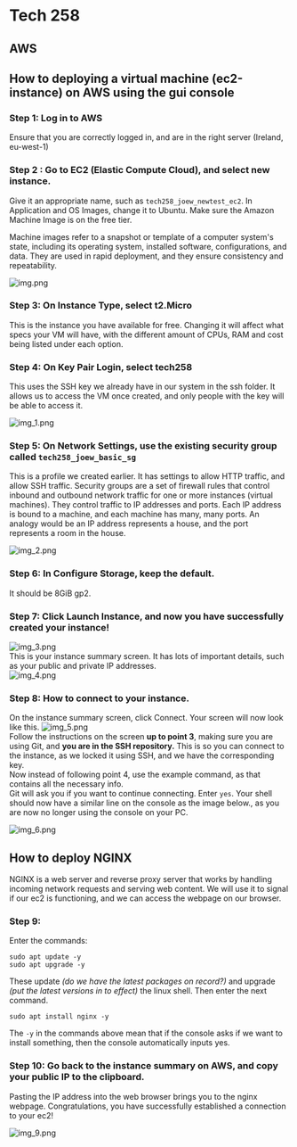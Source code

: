# Tech 258

## AWS

##  How to deploying a virtual machine (ec2-instance) on AWS using the gui console

### Step 1: Log in to AWS
Ensure that you are correctly logged in, and are in the right server (Ireland, eu-west-1)

### Step 2 : Go to EC2 (Elastic Compute Cloud), and select new instance.
Give it an appropriate name, such as `tech258_joew_newtest_ec2`.
In Application and OS Images, change it to Ubuntu. Make sure the Amazon Machine Image is on the free tier.

Machine images refer to a snapshot or template of a computer system's state, 
including its operating system, installed software, configurations, and data. 
They are used in rapid deployment, and they ensure consistency and repeatability.

![img.png](img.png)

### Step 3: On Instance Type, select t2.Micro
This is the instance you have available for free. Changing it will affect what specs your VM will have, 
with the different amount of CPUs, RAM and cost being listed under each option.

### Step 4: On Key Pair Login, select tech258
This uses the SSH key we already have in our system in the ssh folder. 
It allows us to access the VM once created, and only people with the key will be able to access it.

![img_1.png](img_1.png)

### Step 5: On Network Settings, use the existing security group called `tech258_joew_basic_sg`
This is a profile we created earlier.
It has settings to allow HTTP traffic, and allow SSH traffic.
Security groups are a set of firewall rules that control inbound and outbound network traffic for one or more instances (virtual machines).
They control traffic to IP addresses and ports. Each IP address is bound to a machine, and each machine has many, many ports.
An analogy would be an IP address represents a house, and the port represents a room in the house.

![img_2.png](img_2.png)

### Step 6: In Configure Storage, keep the default.
It should be 8GiB gp2.

### Step 7: Click Launch Instance, and now you have successfully created your instance!
![img_3.png](img_3.png)
<br>
This is your instance summary screen. It has lots of important details, such as your public and private IP addresses.
<br>
![img_4.png](img_4.png)

### Step 8: How to connect to your instance.
On the instance summary screen, click Connect. Your screen will now look like this.
![img_5.png](img_5.png)
<br>
Follow the instructions on the screen **up to point 3**, making sure you are using Git, and **you are in the SSH repository.**
This is so you can connect to the instance, as we locked it using SSH, and we have the corresponding key.
<br> Now instead of following point 4, use the example command, as that contains all the necessary info.
<br> Git will ask you if you want to continue connecting. Enter `yes`.
Your shell should now have a similar line on the console as the image below., as you are now no longer using the console on your PC.

![img_6.png](img_6.png)

## How to deploy NGINX

NGINX is a web server and reverse proxy server that works by handling incoming network requests and serving web content.
We will use it to signal if our ec2 is functioning, and we can access the webpage on our browser.

### Step 9:
Enter the commands:
```
sudo apt update -y
sudo apt upgrade -y
```
These update *(do we have the latest packages on record?)* and upgrade *(put the latest versions in to effect)* the linux shell.
Then enter the next command.
```
sudo apt install nginx -y
```
The `-y` in the commands above mean that if the console asks if we want to install something, then the console automatically inputs yes.

### Step 10: Go back to the instance summary on AWS, and copy your public IP to the clipboard.
Pasting the IP address into the web browser brings you to the nginx webpage. Congratulations, you have successfully established a connection to your ec2!

![img_9.png](img_9.png)